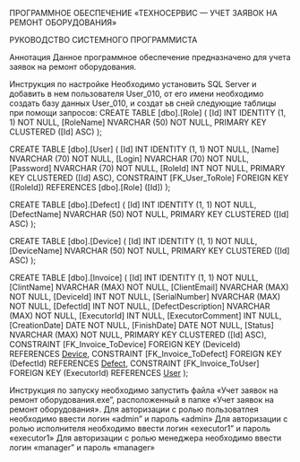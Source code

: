ПРОГРАММНОЕ ОБЕСПЕЧЕНИЕ «ТЕХНОСЕРВИС — УЧЕТ ЗАЯВОК НА РЕМОНТ ОБОРУДОВАНИЯ»

РУКОВОДСТВО СИСТЕМНОГО ПРОГРАММИСТА



























Аннотация
Данное программное обеспечение предназначено для учета заявок на ремонт оборудования.

Инструкция по настройке
Необходимо установить SQL Server и добавить в нем пользователя User_010, от его имени необходимо создать базу данных User_010, и создат ьв сней следующие таблицы при помощи запросов:
CREATE TABLE [dbo].[Role] (
    [Id]       INT           IDENTITY (1, 1) NOT NULL,
    [RoleName] NVARCHAR (50) NOT NULL,
    PRIMARY KEY CLUSTERED ([Id] ASC)
);

CREATE TABLE [dbo].[User] (
    [Id]       INT           IDENTITY (1, 1) NOT NULL,
    [Name]     NVARCHAR (70) NOT NULL,
    [Login]    NVARCHAR (70) NOT NULL,
    [Password] NVARCHAR (70) NOT NULL,
    [RoleId]   INT           NOT NULL,
    PRIMARY KEY CLUSTERED ([Id] ASC),
    CONSTRAINT [FK_User_ToRole] FOREIGN KEY ([RoleId]) REFERENCES [dbo].[Role] ([Id])
);

CREATE TABLE [dbo].[Defect] (
    [Id]         INT           IDENTITY (1, 1) NOT NULL,
    [DefectName] NVARCHAR (50) NOT NULL,
    PRIMARY KEY CLUSTERED ([Id] ASC)
);

CREATE TABLE [dbo].[Device] (
    [Id]         INT           IDENTITY (1, 1) NOT NULL,
    [DeviceName] NVARCHAR (50) NOT NULL,
    PRIMARY KEY CLUSTERED ([Id] ASC)
);

CREATE TABLE [dbo].[Invoice] (
    [Id]                INT            IDENTITY (1, 1) NOT NULL,
    [ClintName]         NVARCHAR (MAX) NOT NULL,
    [ClientEmail]       NVARCHAR (MAX) NOT NULL,
    [DeviceId]          INT            NOT NULL,
    [SerialNumber]      NVARCHAR (MAX) NOT NULL,
    [DefectId]          INT            NOT NULL,
    [DefectDescription] NVARCHAR (MAX) NOT NULL,
    [ExecutorId]        INT            NULL,
    [ExecutorComment]   INT            NULL,
    [CreationDate]      DATE           NOT NULL,
    [FinishDate]        DATE           NOT NULL,
    [Status]            NVARCHAR (MAX) NOT NULL,
    PRIMARY KEY CLUSTERED ([Id] ASC), 
    CONSTRAINT [FK_Invoice_ToDevice] FOREIGN KEY (DeviceId) REFERENCES [Device](Id), 
    CONSTRAINT [FK_Invoice_ToDefect] FOREIGN KEY (DefectId) REFERENCES [Defect](Id), 
    CONSTRAINT [FK_Invoice_ToUser] FOREIGN KEY (ExecutorId) REFERENCES [User](Id)
);

Инструкция по запуску
необходимо запустить файла «Учет заявок на ремонт оборудования.exe”, расположенный в папке «Учет заявок на ремонт оборудования».
Для авторизации с ролью пользоватлея необходимо ввести логин «admin” и  пароль «admin»
Для авторизации с ролью исполнителя необходимо ввести логин «executor1” и  пароль «executor1»
Для авторизации с ролью менеджера необходимо ввести логин «manager” и  пароль «manager»

